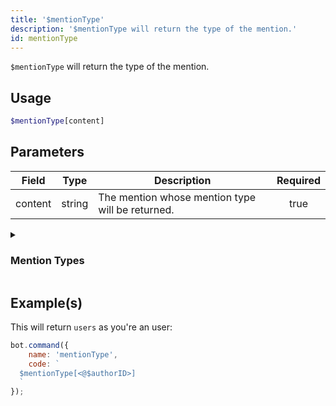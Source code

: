 ```yaml
---
title: '$mentionType'
description: '$mentionType will return the type of the mention.'
id: mentionType
---
```


`$mentionType` will return the type of the mention.

## Usage

```php
$mentionType[content]
```

## Parameters

| Field   | Type   | Description                                      | Required |
| ------- | ------ | ------------------------------------------------ |:--------:|
| content | string | The mention whose mention type will be returned. |   true   |

<details>
  <summary> <h3> Mention Types </h3></summary>

| Type     | Description                       |
| -------- | --------------------------------- |
| everyone | `@everyone` and `@here` mentions. |
| users    | All user mentions.                |
| roles    | All role mentions.                |
| all      | Everything listed above.          |

</details>

## Example(s)

This will return `users` as you're an user:

```javascript
bot.command({
    name: 'mentionType',
    code: `
  $mentionType[<@$authorID>]
  `
});
```
